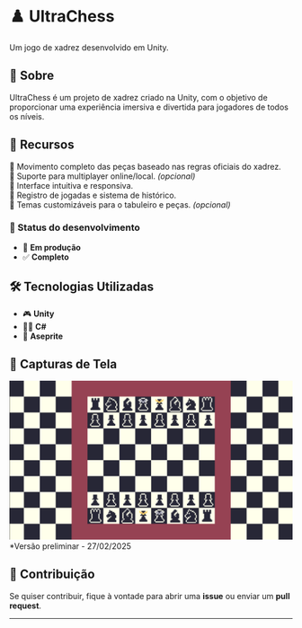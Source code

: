 # ♟️ UltraChess  
Um jogo de xadrez desenvolvido em Unity.  

## 📖 Sobre  
UltraChess é um projeto de xadrez criado na Unity, com o objetivo de proporcionar uma experiência imersiva e divertida para jogadores de todos os níveis.  

## 🚀 Recursos  
📜 Movimento completo das peças baseado nas regras oficiais do xadrez.  
📜 Suporte para multiplayer online/local. *(opcional)*  
📜 Interface intuitiva e responsiva.  
📜 Registro de jogadas e sistema de histórico.  
📜 Temas customizáveis para o tabuleiro e peças. *(opcional)*  

### 📌 Status do desenvolvimento  
- 📜 **Em produção**  
- ✅ **Completo**  

## 🛠️ Tecnologias Utilizadas  
- 🎮 **Unity**  
- 👨‍💻 **C#**  
- 🎨 **Aseprite** 

## 📸 Capturas de Tela 
![Versão preliminar 27/02/2025](Assets/Imgs-Git/cap1.png)
*Versão preliminar - 27/02/2025

## 🤝 Contribuição
Se quiser contribuir, fique à vontade para abrir uma **issue** ou enviar um **pull request**.  

---
